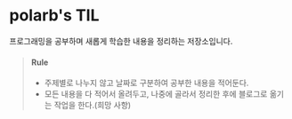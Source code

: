 # polarb's TIL
프로그래밍을 공부하며 새롭게 학습한 내용을 정리하는 저장소입니다.


> #### Rule
> - 주제별로 나누지 않고 날짜로 구분하여 공부한 내용을 적어둔다.
> - 모든 내용을 다 적어서 올려두고, 나중에 골라서 정리한 후에 블로그로 옮기는 작업을 한다.(희망 사항)